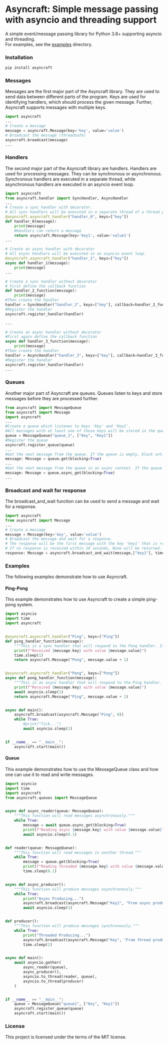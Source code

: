 # Asyncraft: Simple message passing with asyncio and threading support
A simple event/message passing library for Python 3.8+ supporting asyncio and threading.
<br>For examples, see the [examples](examples) directory.
### Installation
```bash
pip install asyncraft
```
### Messages
Messages are the first major part of the Asyncraft library. They are used to send data between different parts of the program.
Keys are used for identifying handlers, which should process the given message. Further, Asyncraft supports messages with multiple keys.
```python
import asyncraft
...
# Create a message
message = asyncraft.Message(key='key', value='value')
# Broadcast the message (threadsafe)
asyncraft.broadcast(message)
...
```
### Handlers
The second major part of the Asyncraft library are handlers.
Handlers are used for processing messages.
They can be synchronous or asynchronous.
Synchronous handlers are executed in a separate thread, while asynchronous handlers are executed in an asyncio event loop.
```python
import asyncraft
from asyncraft.handler import SyncHandler, AsyncHandler
...
# Create a sync handler with decorator.
# All sync handlers will be executed in a separate thread of a thread pool.
@asyncraft.asyncraft_handler("handler_0", keys=["key"])
def handler_0(message):
    print(message)
    #Handlers can return a message
    return asyncraft.Message(key='key1', value='value1')
...

# Create an async handler with decorator
# All async handlers will be executed in an asyncio event loop.
@asyncraft.asyncraft_handler("handler_1", keys=["key"])
async def handler_1(message):
    print(message)
...

# Create a sync handler without decorator
# First define the callback function
def handler_2_function(message):
    print(message)
#Then create the handler
handler = SyncHandler("handler_2", keys=["key"], callback=handler_2_function)
#Register the handler
asyncraft.register_handler(handler)

...

# Create an async handler without decorator
#First again define the callback function
async def handler_3_function(message):
    print(message)
#Then create the handler
handler = AsyncHandler("handler_3", keys=["key"], callback=handler_3_function)
#Register the handler
asyncraft.register_handler(handler)
...
```
### Queues
Another major part of Asyncraft are queues.
Queues listen to keys and store messages before they are processed further.
```python
from asyncraft import MessageQueue
from asyncraft import Message
import asyncraft
...
#Create a queue which listenes to keys 'Key' and 'Key1'.
#All messages with at least one of those keys will be stored in the queue.
queue = MessageQueue("queue_1", ["Key", "Key1"])
#Register the queue
asyncraft.register_queue(queue)
...
#Get the next message from the queue. If the queue is empty, block until a message is available.
message: Message = queue.get(blocking=True)
...
#Get the next message from the queue in an async context. If the queue is empty, block until a message is available.
message: Message = queue.async_get(blocking=True) 
...
```
### Broadcast and wait for response
The broadcast_and_wait function can be used to send a message and wait for a response.
```python
import asyncraft
from asyncraft import Message
...
# Create a message
message = Message(key='key', value='value')
# Broadcast the message and wait for a response.
# The response will be the first message with the key 'key1' that is received.
# If no response is received within 10 seconds, None will be returned.
response: Message = asyncraft.broadcast_and_wait(message,["key1"], timeout=10)
```
### Examples
The following examples demonstrate how to use Asyncraft.
#### Ping-Pong
This example demonstrates how to use Asyncraft to create a simple ping-pong system.
```python
import asyncio
import time
import asyncraft


@asyncraft.asyncraft_handler("Ping", keys=["Ping"])
def ping_handler_function(message):
    """This is a sync handler that will respond to the Pong handler. It will be executed in a separate thread."""
    print(f"Received {message.key} with value {message.value}")
    time.sleep(1)
    return asyncraft.Message("Pong", message.value + 1)


@asyncraft.asyncraft_handler("Pong", keys=["Pong"])
async def pong_handler_function(message):
    """This is an async handler that will respond to the Ping handler. It will be executed in the event loop."""
    print(f"Received {message.key} with value {message.value}")
    await asyncio.sleep(1)
    return asyncraft.Message("Ping", message.value + 1)


async def main():
    asyncraft.broadcast(asyncraft.Message("Ping", 0))
    while True:
        #print("Tick...")
        await asyncio.sleep(1)


if __name__ == "__main__":
    asyncraft.start(main())
```
#### Queue
This example demonstrates how to use the MessageQueue class and how one can use it to read and write messages.
```python
import asyncio
import time
import asyncraft
from asyncraft.queues import MessageQueue


async def async_reader(queue: MessageQueue):
    """This function will read messages asynchronously."""
    while True:
        message = await queue.async_get(blocking=True)
        print(f"Reading async {message.key} with value {message.value}")
        await asyncio.sleep(0.1)


def reader(queue: MessageQueue):
    """This function will read messages in another thread."""
    while True:
        message = queue.get(blocking=True)
        print(f"Reading threaded {message.key} with value {message.value}")
        time.sleep(0.1)


async def async_producer():
    """This function will produce messages asynchronously."""
    while True:
        print("Async Producing...")
        asyncraft.broadcast(asyncraft.Message("Key1", "From async producer"))
        await asyncio.sleep(1)


def producer():
    """This function will produce messages synchronously."""
    while True:
        print("Threaded Producing...")
        asyncraft.broadcast(asyncraft.Message("Key", "From thread producer"))
        time.sleep(1)


async def main():
    await asyncio.gather(
        async_reader(queue),
        async_producer(),
        asyncio.to_thread(reader, queue),
        asyncio.to_thread(producer)
    )


if __name__ == "__main__":
    queue = MessageQueue("queue1", ["Key", "Key1"])
    asyncraft.register_queue(queue)
    asyncraft.start(main())
```
### License
This project is licensed under the terms of the MIT license.